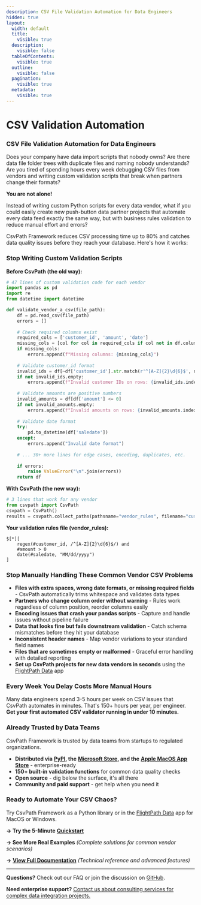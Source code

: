 ```yaml
---
description: CSV File Validation Automation for Data Engineers
hidden: true
layout:
  width: default
  title:
    visible: true
  description:
    visible: false
  tableOfContents:
    visible: true
  outline:
    visible: false
  pagination:
    visible: true
  metadata:
    visible: true
---
```


# CSV Validation Automation

### CSV File Validation Automation for Data Engineers

Does your company have data import scripts that nobody owns? Are there data file folder trees with duplicate files and naming nobody understands? Are you tired of spending hours every week debugging CSV files from vendors and writing custom validation scripts that break when partners change their formats?

**You are not alone!**

Instead of writing custom Python scripts for every data vendor, what if you could easily create new push-button data partner projects that automate every data feed exactly the same way, but with business rules validation to reduce manual effort and errors?

CsvPath Framework reduces CSV processing time up to 80% and catches data quality issues before they reach your database. Here's how it works:

### Stop Writing Custom Validation Scripts

**Before CsvPath (the old way):**

```python
# 47 lines of custom validation code for each vendor
import pandas as pd
import re
from datetime import datetime

def validate_vendor_a_csv(file_path):
    df = pd.read_csv(file_path)
    errors = []
    
    # Check required columns exist
    required_cols = ['customer_id', 'amount', 'date']
    missing_cols = [col for col in required_cols if col not in df.columns]
    if missing_cols:
        errors.append(f"Missing columns: {missing_cols}")
    
    # Validate customer_id format
    invalid_ids = df[~df['customer_id'].str.match(r'^[A-Z]{2}\d{6}$', na=False)]
    if not invalid_ids.empty:
        errors.append(f"Invalid customer IDs on rows: {invalid_ids.index.tolist()}")
    
    # Validate amounts are positive numbers
    invalid_amounts = df[df['amount'] <= 0]
    if not invalid_amounts.empty:
        errors.append(f"Invalid amounts on rows: {invalid_amounts.index.tolist()}")
    
    # Validate date format
    try:
        pd.to_datetime(df['saledate'])
    except:
        errors.append("Invalid date format")
    
    # ... 30+ more lines for edge cases, encoding, duplicates, etc.
    
    if errors:
        raise ValueError("\n".join(errors))
    return df
```

**With CsvPath (the new way):**

```python
# 3 lines that work for any vendor
from csvpath import CsvPath  
csvpath = CsvPath()
results = csvpath.collect_paths(pathsname="vendor_rules", filename="customers")
```

**Your validation rules file (vendor\_rules):**

```
$[*][
    regex(#customer_id, /^[A-Z]{2}\d{6}$/) and
    #amount > 0 
    date(#saledate, "MM/dd/yyyy")
]
```

### Stop Manually Handling These Common Vendor CSV Problems

* **Files with extra spaces, wrong date formats, or missing required fields** - CsvPath automatically trims whitespace and validates data types
* **Partners who change column order without warning** - Rules work regardless of column position, reorder columns easily
* **Encoding issues that crash your pandas scripts** - Capture and handle issues without pipeline failure
* **Data that looks fine but fails downstream validation** - Catch schema mismatches before they hit your database
* **Inconsistent header names** - Map vendor variations to your standard field names
* **Files that are sometimes empty or malformed** - Graceful error handling with detailed reporting
* **Set up CsvPath projects for new data vendors in seconds** using the [FlightPath Data](getting-started/get-the-flightpath-app/) app

### Every Week You Delay Costs More Manual Hours

Many data engineers spend 3-5 hours per week on CSV issues that CsvPath automates in minutes. That's 150+ hours per year, per engineer. **Get your first automated CSV validator running in under 10 minutes.**

### Already Trusted by Data Teams

CsvPath Framework is trusted by data teams from startups to regulated organizations.

* **Distributed via** [**PyPI**](https://pypi.org/project/csvpath/)**, the** [**Microsoft Store**](https://apps.microsoft.com/detail/9P9PBPKZ4JDF)**, and the** [**Apple MacOS App Store**](https://apps.apple.com/us/app/flightpath-data/id6745823097) - enterprise-ready
* **150+ built-in validation functions** for common data quality checks
* **Open source** - dig below the surface, it's all there
* **Community and paid support** - get help when you need it

### Ready to Automate Your CSV Chaos?

Try CsvPath Framework as a Python library or in the [FlightPath Data](getting-started/get-the-flightpath-app/) app for MacOS or Windows.

**→ Try the 5-Minute** [**Quickstart**](getting-started/quickstart.md)&#x20;

**→ See More Real Examples** _(Complete solutions for common vendor scenarios)_

**→** [**View Full Documentation**](https://github.com/csvpath/csvpath) _(Technical reference and advanced features)_

***

**Questions?** Check out our FAQ or join the discussion on [GitHub](https://github.com/csvpath/csvpath/discussions).

**Need enterprise support?** [Contact us about consulting services for complex data integration projects.](https://www.atestaanalytics.com/contact-us)

